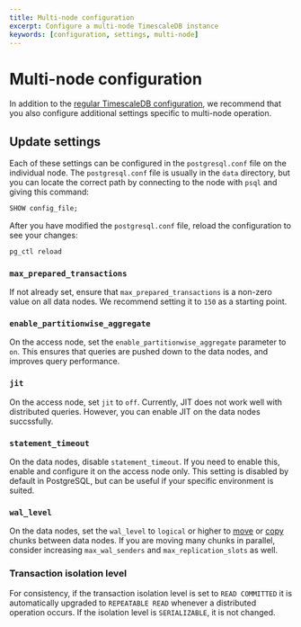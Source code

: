 ```yaml
---
title: Multi-node configuration
excerpt: Configure a multi-node TimescaleDB instance
keywords: [configuration, settings, multi-node]
---
```


# Multi-node configuration
In addition to the
[regular TimescaleDB configuration][timescaledb-configuration], we recommend
that you also configure additional settings specific to multi-node operation.

## Update settings
Each of these settings can be configured in the `postgresql.conf` file on the
individual node. The `postgresql.conf` file is usually in the `data` directory,
but you can locate the correct path by connecting to the node with `psql` and
giving this command:
```sql
SHOW config_file;
```

After you have modified the `postgresql.conf` file, reload the configuration to
see your changes:
```bash
pg_ctl reload
```

<!--these need a better structure --LKB 2021-10-20-->
### `max_prepared_transactions`
If not already set, ensure that `max_prepared_transactions` is a non-zero value
on all data nodes. We recommend setting it to `150` as a starting point.

### `enable_partitionwise_aggregate`
On the access node, set the `enable_partitionwise_aggregate` parameter to `on`.
This ensures that queries are pushed down to the data nodes, and improves query
performance.

### `jit`
On the access node, set `jit` to `off`. Currently, JIT does not work well with
distributed queries. However, you can enable JIT on the data nodes succssfully.

### `statement_timeout`
On the data nodes, disable `statement_timeout`. If you need to enable this,
enable and configure it on the access node only. This setting is disabled by
default in PostgreSQL, but can be useful if your specific environment is suited.

### `wal_level`
On the data nodes, set the `wal_level` to `logical` or higher to
[move][move_chunk] or [copy][copy_chunk] chunks between data nodes. If you
are moving many chunks in parallel, consider increasing `max_wal_senders` and
`max_replication_slots` as well.

### Transaction isolation level
For consistency, if the transaction isolation level is set to `READ COMMITTED`
it is automatically upgraded to `REPEATABLE READ` whenever a distributed
operation occurs. If the isolation level is `SERIALIZABLE`, it is not changed.

[copy_chunk]: /api/:currentVersion:/distributed-hypertables/copy_chunk_experimental
[move_chunk]: /api/:currentVersion:/distributed-hypertables/move_chunk_experimental
[timescaledb-configuration]: /timescaledb/:currentVersion:/how-to-guides/configuration/

